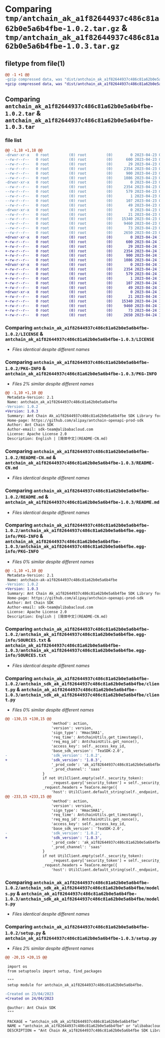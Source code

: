 # Comparing `tmp/antchain_ak_a1f82644937c486c81a62b0e5a6b4fbe-1.0.2.tar.gz` & `tmp/antchain_ak_a1f82644937c486c81a62b0e5a6b4fbe-1.0.3.tar.gz`

## filetype from file(1)

```diff
@@ -1 +1 @@
-gzip compressed data, was "dist/antchain_ak_a1f82644937c486c81a62b0e5a6b4fbe-1.0.2.tar", last modified: Sun Apr 23 07:55:20 2023, max compression
+gzip compressed data, was "dist/antchain_ak_a1f82644937c486c81a62b0e5a6b4fbe-1.0.3.tar", last modified: Mon Apr 24 13:12:42 2023, max compression
```

## Comparing `antchain_ak_a1f82644937c486c81a62b0e5a6b4fbe-1.0.2.tar` & `antchain_ak_a1f82644937c486c81a62b0e5a6b4fbe-1.0.3.tar`

### file list

```diff
@@ -1,18 +1,18 @@
-drwxr-xr-x   0 root         (0) root         (0)        0 2023-04-23 07:55:20.000000 antchain_ak_a1f82644937c486c81a62b0e5a6b4fbe-1.0.2/
--rw-r--r--   0 root         (0) root         (0)      600 2023-04-23 07:55:19.000000 antchain_ak_a1f82644937c486c81a62b0e5a6b4fbe-1.0.2/LICENSE
--rw-r--r--   0 root         (0) root         (0)       29 2023-04-23 07:55:19.000000 antchain_ak_a1f82644937c486c81a62b0e5a6b4fbe-1.0.2/MANIFEST.in
--rw-r--r--   0 root         (0) root         (0)     2354 2023-04-23 07:55:20.000000 antchain_ak_a1f82644937c486c81a62b0e5a6b4fbe-1.0.2/PKG-INFO
--rw-r--r--   0 root         (0) root         (0)      900 2023-04-23 07:55:19.000000 antchain_ak_a1f82644937c486c81a62b0e5a6b4fbe-1.0.2/README-CN.md
--rw-r--r--   0 root         (0) root         (0)     1086 2023-04-23 07:55:19.000000 antchain_ak_a1f82644937c486c81a62b0e5a6b4fbe-1.0.2/README.md
-drwxr-xr-x   0 root         (0) root         (0)        0 2023-04-23 07:55:20.000000 antchain_ak_a1f82644937c486c81a62b0e5a6b4fbe-1.0.2/antchain_ak_a1f82644937c486c81a62b0e5a6b4fbe.egg-info/
--rw-r--r--   0 root         (0) root         (0)     2354 2023-04-23 07:55:19.000000 antchain_ak_a1f82644937c486c81a62b0e5a6b4fbe-1.0.2/antchain_ak_a1f82644937c486c81a62b0e5a6b4fbe.egg-info/PKG-INFO
--rw-r--r--   0 root         (0) root         (0)      579 2023-04-23 07:55:19.000000 antchain_ak_a1f82644937c486c81a62b0e5a6b4fbe-1.0.2/antchain_ak_a1f82644937c486c81a62b0e5a6b4fbe.egg-info/SOURCES.txt
--rw-r--r--   0 root         (0) root         (0)        1 2023-04-23 07:55:19.000000 antchain_ak_a1f82644937c486c81a62b0e5a6b4fbe-1.0.2/antchain_ak_a1f82644937c486c81a62b0e5a6b4fbe.egg-info/dependency_links.txt
--rw-r--r--   0 root         (0) root         (0)      107 2023-04-23 07:55:19.000000 antchain_ak_a1f82644937c486c81a62b0e5a6b4fbe-1.0.2/antchain_ak_a1f82644937c486c81a62b0e5a6b4fbe.egg-info/requires.txt
--rw-r--r--   0 root         (0) root         (0)       49 2023-04-23 07:55:19.000000 antchain_ak_a1f82644937c486c81a62b0e5a6b4fbe-1.0.2/antchain_ak_a1f82644937c486c81a62b0e5a6b4fbe.egg-info/top_level.txt
-drwxr-xr-x   0 root         (0) root         (0)        0 2023-04-23 07:55:20.000000 antchain_ak_a1f82644937c486c81a62b0e5a6b4fbe-1.0.2/antchain_sdk_ak_a1f82644937c486c81a62b0e5a6b4fbe/
--rw-r--r--   0 root         (0) root         (0)       21 2023-04-23 07:55:19.000000 antchain_ak_a1f82644937c486c81a62b0e5a6b4fbe-1.0.2/antchain_sdk_ak_a1f82644937c486c81a62b0e5a6b4fbe/__init__.py
--rw-r--r--   0 root         (0) root         (0)    15340 2023-04-23 07:55:19.000000 antchain_ak_a1f82644937c486c81a62b0e5a6b4fbe-1.0.2/antchain_sdk_ak_a1f82644937c486c81a62b0e5a6b4fbe/client.py
--rw-r--r--   0 root         (0) root         (0)     9460 2023-04-23 07:55:19.000000 antchain_ak_a1f82644937c486c81a62b0e5a6b4fbe-1.0.2/antchain_sdk_ak_a1f82644937c486c81a62b0e5a6b4fbe/models.py
--rw-r--r--   0 root         (0) root         (0)       73 2023-04-23 07:55:20.000000 antchain_ak_a1f82644937c486c81a62b0e5a6b4fbe-1.0.2/setup.cfg
--rw-r--r--   0 root         (0) root         (0)     2650 2023-04-23 07:55:19.000000 antchain_ak_a1f82644937c486c81a62b0e5a6b4fbe-1.0.2/setup.py
+drwxr-xr-x   0 root         (0) root         (0)        0 2023-04-24 13:12:42.000000 antchain_ak_a1f82644937c486c81a62b0e5a6b4fbe-1.0.3/
+-rw-r--r--   0 root         (0) root         (0)      600 2023-04-24 13:12:41.000000 antchain_ak_a1f82644937c486c81a62b0e5a6b4fbe-1.0.3/LICENSE
+-rw-r--r--   0 root         (0) root         (0)       29 2023-04-24 13:12:41.000000 antchain_ak_a1f82644937c486c81a62b0e5a6b4fbe-1.0.3/MANIFEST.in
+-rw-r--r--   0 root         (0) root         (0)     2354 2023-04-24 13:12:42.000000 antchain_ak_a1f82644937c486c81a62b0e5a6b4fbe-1.0.3/PKG-INFO
+-rw-r--r--   0 root         (0) root         (0)      900 2023-04-24 13:12:41.000000 antchain_ak_a1f82644937c486c81a62b0e5a6b4fbe-1.0.3/README-CN.md
+-rw-r--r--   0 root         (0) root         (0)     1086 2023-04-24 13:12:41.000000 antchain_ak_a1f82644937c486c81a62b0e5a6b4fbe-1.0.3/README.md
+drwxr-xr-x   0 root         (0) root         (0)        0 2023-04-24 13:12:42.000000 antchain_ak_a1f82644937c486c81a62b0e5a6b4fbe-1.0.3/antchain_ak_a1f82644937c486c81a62b0e5a6b4fbe.egg-info/
+-rw-r--r--   0 root         (0) root         (0)     2354 2023-04-24 13:12:41.000000 antchain_ak_a1f82644937c486c81a62b0e5a6b4fbe-1.0.3/antchain_ak_a1f82644937c486c81a62b0e5a6b4fbe.egg-info/PKG-INFO
+-rw-r--r--   0 root         (0) root         (0)      579 2023-04-24 13:12:41.000000 antchain_ak_a1f82644937c486c81a62b0e5a6b4fbe-1.0.3/antchain_ak_a1f82644937c486c81a62b0e5a6b4fbe.egg-info/SOURCES.txt
+-rw-r--r--   0 root         (0) root         (0)        1 2023-04-24 13:12:41.000000 antchain_ak_a1f82644937c486c81a62b0e5a6b4fbe-1.0.3/antchain_ak_a1f82644937c486c81a62b0e5a6b4fbe.egg-info/dependency_links.txt
+-rw-r--r--   0 root         (0) root         (0)      107 2023-04-24 13:12:41.000000 antchain_ak_a1f82644937c486c81a62b0e5a6b4fbe-1.0.3/antchain_ak_a1f82644937c486c81a62b0e5a6b4fbe.egg-info/requires.txt
+-rw-r--r--   0 root         (0) root         (0)       49 2023-04-24 13:12:41.000000 antchain_ak_a1f82644937c486c81a62b0e5a6b4fbe-1.0.3/antchain_ak_a1f82644937c486c81a62b0e5a6b4fbe.egg-info/top_level.txt
+drwxr-xr-x   0 root         (0) root         (0)        0 2023-04-24 13:12:42.000000 antchain_ak_a1f82644937c486c81a62b0e5a6b4fbe-1.0.3/antchain_sdk_ak_a1f82644937c486c81a62b0e5a6b4fbe/
+-rw-r--r--   0 root         (0) root         (0)       21 2023-04-24 13:12:41.000000 antchain_ak_a1f82644937c486c81a62b0e5a6b4fbe-1.0.3/antchain_sdk_ak_a1f82644937c486c81a62b0e5a6b4fbe/__init__.py
+-rw-r--r--   0 root         (0) root         (0)    15340 2023-04-24 13:12:41.000000 antchain_ak_a1f82644937c486c81a62b0e5a6b4fbe-1.0.3/antchain_sdk_ak_a1f82644937c486c81a62b0e5a6b4fbe/client.py
+-rw-r--r--   0 root         (0) root         (0)     9460 2023-04-24 13:12:41.000000 antchain_ak_a1f82644937c486c81a62b0e5a6b4fbe-1.0.3/antchain_sdk_ak_a1f82644937c486c81a62b0e5a6b4fbe/models.py
+-rw-r--r--   0 root         (0) root         (0)       73 2023-04-24 13:12:42.000000 antchain_ak_a1f82644937c486c81a62b0e5a6b4fbe-1.0.3/setup.cfg
+-rw-r--r--   0 root         (0) root         (0)     2650 2023-04-24 13:12:41.000000 antchain_ak_a1f82644937c486c81a62b0e5a6b4fbe-1.0.3/setup.py
```

### Comparing `antchain_ak_a1f82644937c486c81a62b0e5a6b4fbe-1.0.2/LICENSE` & `antchain_ak_a1f82644937c486c81a62b0e5a6b4fbe-1.0.3/LICENSE`

 * *Files identical despite different names*

### Comparing `antchain_ak_a1f82644937c486c81a62b0e5a6b4fbe-1.0.2/PKG-INFO` & `antchain_ak_a1f82644937c486c81a62b0e5a6b4fbe-1.0.3/PKG-INFO`

 * *Files 2% similar despite different names*

```diff
@@ -1,10 +1,10 @@
 Metadata-Version: 2.1
 Name: antchain_ak_a1f82644937c486c81a62b0e5a6b4fbe
-Version: 1.0.2
+Version: 1.0.3
 Summary: Ant Chain Ak_a1f82644937c486c81a62b0e5a6b4fbe SDK Library for Python
 Home-page: https://github.com/alipay/antchain-openapi-prod-sdk
 Author: Ant Chain SDK
 Author-email: sdk-team@alibabacloud.com
 License: Apache License 2.0
 Description: English | [简体中文](README-CN.md)
```

### Comparing `antchain_ak_a1f82644937c486c81a62b0e5a6b4fbe-1.0.2/README-CN.md` & `antchain_ak_a1f82644937c486c81a62b0e5a6b4fbe-1.0.3/README-CN.md`

 * *Files identical despite different names*

### Comparing `antchain_ak_a1f82644937c486c81a62b0e5a6b4fbe-1.0.2/README.md` & `antchain_ak_a1f82644937c486c81a62b0e5a6b4fbe-1.0.3/README.md`

 * *Files identical despite different names*

### Comparing `antchain_ak_a1f82644937c486c81a62b0e5a6b4fbe-1.0.2/antchain_ak_a1f82644937c486c81a62b0e5a6b4fbe.egg-info/PKG-INFO` & `antchain_ak_a1f82644937c486c81a62b0e5a6b4fbe-1.0.3/antchain_ak_a1f82644937c486c81a62b0e5a6b4fbe.egg-info/PKG-INFO`

 * *Files 0% similar despite different names*

```diff
@@ -1,10 +1,10 @@
 Metadata-Version: 2.1
 Name: antchain-ak-a1f82644937c486c81a62b0e5a6b4fbe
-Version: 1.0.2
+Version: 1.0.3
 Summary: Ant Chain Ak_a1f82644937c486c81a62b0e5a6b4fbe SDK Library for Python
 Home-page: https://github.com/alipay/antchain-openapi-prod-sdk
 Author: Ant Chain SDK
 Author-email: sdk-team@alibabacloud.com
 License: Apache License 2.0
 Description: English | [简体中文](README-CN.md)
```

### Comparing `antchain_ak_a1f82644937c486c81a62b0e5a6b4fbe-1.0.2/antchain_ak_a1f82644937c486c81a62b0e5a6b4fbe.egg-info/SOURCES.txt` & `antchain_ak_a1f82644937c486c81a62b0e5a6b4fbe-1.0.3/antchain_ak_a1f82644937c486c81a62b0e5a6b4fbe.egg-info/SOURCES.txt`

 * *Files identical despite different names*

### Comparing `antchain_ak_a1f82644937c486c81a62b0e5a6b4fbe-1.0.2/antchain_sdk_ak_a1f82644937c486c81a62b0e5a6b4fbe/client.py` & `antchain_ak_a1f82644937c486c81a62b0e5a6b4fbe-1.0.3/antchain_sdk_ak_a1f82644937c486c81a62b0e5a6b4fbe/client.py`

 * *Files 0% similar despite different names*

```diff
@@ -130,15 +130,15 @@
                     'method': action,
                     'version': version,
                     'sign_type': 'HmacSHA1',
                     'req_time': AntchainUtils.get_timestamp(),
                     'req_msg_id': AntchainUtils.get_nonce(),
                     'access_key': self._access_key_id,
                     'base_sdk_version': 'TeaSDK-2.0',
-                    'sdk_version': '1.0.2',
+                    'sdk_version': '1.0.3',
                     '_prod_code': 'ak_a1f82644937c486c81a62b0e5a6b4fbe',
                     '_prod_channel': 'saas'
                 }
                 if not UtilClient.empty(self._security_token):
                     _request.query['security_token'] = self._security_token
                 _request.headers = TeaCore.merge({
                     'host': UtilClient.default_string(self._endpoint, 'openapi.antchain.antgroup.com'),
@@ -233,15 +233,15 @@
                     'method': action,
                     'version': version,
                     'sign_type': 'HmacSHA1',
                     'req_time': AntchainUtils.get_timestamp(),
                     'req_msg_id': AntchainUtils.get_nonce(),
                     'access_key': self._access_key_id,
                     'base_sdk_version': 'TeaSDK-2.0',
-                    'sdk_version': '1.0.2',
+                    'sdk_version': '1.0.3',
                     '_prod_code': 'ak_a1f82644937c486c81a62b0e5a6b4fbe',
                     '_prod_channel': 'saas'
                 }
                 if not UtilClient.empty(self._security_token):
                     _request.query['security_token'] = self._security_token
                 _request.headers = TeaCore.merge({
                     'host': UtilClient.default_string(self._endpoint, 'openapi.antchain.antgroup.com'),
```

### Comparing `antchain_ak_a1f82644937c486c81a62b0e5a6b4fbe-1.0.2/antchain_sdk_ak_a1f82644937c486c81a62b0e5a6b4fbe/models.py` & `antchain_ak_a1f82644937c486c81a62b0e5a6b4fbe-1.0.3/antchain_sdk_ak_a1f82644937c486c81a62b0e5a6b4fbe/models.py`

 * *Files identical despite different names*

### Comparing `antchain_ak_a1f82644937c486c81a62b0e5a6b4fbe-1.0.2/setup.py` & `antchain_ak_a1f82644937c486c81a62b0e5a6b4fbe-1.0.3/setup.py`

 * *Files 2% similar despite different names*

```diff
@@ -20,15 +20,15 @@
 
 import os
 from setuptools import setup, find_packages
 
 """
 setup module for antchain_ak_a1f82644937c486c81a62b0e5a6b4fbe.
 
-Created on 23/04/2023
+Created on 24/04/2023
 
 @author: Ant Chain SDK
 """
 
 PACKAGE = "antchain_sdk_ak_a1f82644937c486c81a62b0e5a6b4fbe"
 NAME = "antchain_ak_a1f82644937c486c81a62b0e5a6b4fbe" or "alibabacloud-package"
 DESCRIPTION = "Ant Chain Ak_a1f82644937c486c81a62b0e5a6b4fbe SDK Library for Python"
```

